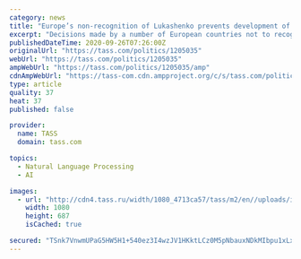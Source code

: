 ```yaml
---
category: news
title: "Europe’s non-recognition of Lukashenko prevents development of dialogue, Kremlin says"
excerpt: "Decisions made by a number of European countries not to recognize Alexander Lukashenko as the legitimate president of Belarus contradict the international law and do not facilitate the development of dialogue between states,"
publishedDateTime: 2020-09-26T07:26:00Z
originalUrl: "https://tass.com/politics/1205035"
webUrl: "https://tass.com/politics/1205035"
ampWebUrl: "https://tass.com/politics/1205035/amp"
cdnAmpWebUrl: "https://tass-com.cdn.ampproject.org/c/s/tass.com/politics/1205035/amp"
type: article
quality: 37
heat: 37
published: false

provider:
  name: TASS
  domain: tass.com

topics:
  - Natural Language Processing
  - AI

images:
  - url: "http://cdn4.tass.ru/width/1080_4713ca57/tass/m2/en//uploads/i/20200925/1284789.jpg"
    width: 1080
    height: 687
    isCached: true

secured: "TSnk7VnwmUPaG5HW5H1+540ez3I4wzJV1HKktLCz0M5pNbauxNDkMIbpu1xLxBvIVpbbOKDyqMF3TsvAwm94wFY2wtfP9W5DcuM9OT8mvw4zYNE6jbIliBW0ZRx7ZEHGNT+J2FYBphFWbgZpu30chYwvijyn1mwGP7JGyIn/umOeIvy8VqaFcnP8j4kkhcLPlEW/38Y3MxoikLZj6kIaqxK6dnbJJgz3E8UxNCU+21ixEiuLaGhy2hbJCp+pPFDSouIXM+GAOehASBno+HoQ1L8IppGsgJXkF3QEP4qHbxoWfQyfiUbqreQywub7zR0d0oSjs1M7CH05J519etw23qMtkthqazbuWhqb6QzvLvk=;Qd6S/nDWovKSQUyaSplpjQ=="
---
```


